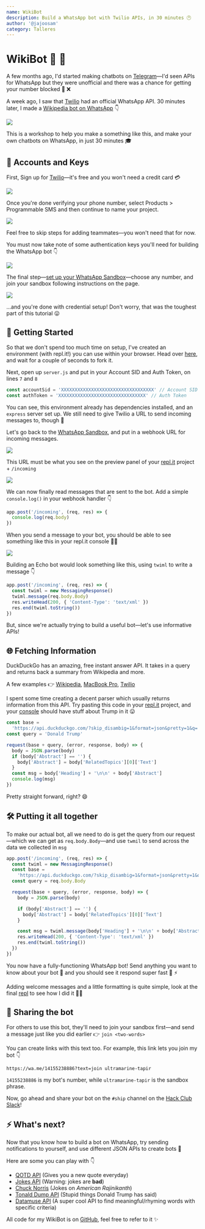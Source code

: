 ```yaml
---
name: WikiBot
description: Build a WhatsApp bot with Twilio APIs, in 30 minutes 🕐
author: '@jajoosam'
category: Talleres
---
```


# WikiBot 💬 🤖

A few months ago, I'd started making chatbots on [Telegram](https://t.me)—I'd seen APIs for WhatsApp but they were unofficial and there was a chance for getting your number blocked 📱 ❌

A week ago, I saw that [Twilio](https://twilio.com) had an official WhatsApp API. 30 minutes later, I made a [Wikipedia bot on WhatsApp](https://wikibot.4ty2.fun) 👇

![](https://raw.githubusercontent.com/hackclub/hackclub/master/workshops/wikibot/img/demo.png)

This is a workshop to help you make a something like this, and make your own chatbots on WhatsApp, in just 30 minutes 🎓

## 🔑 Accounts and Keys

First, Sign up for [Twilio](https://www.twilio.com/try-twilio)—it's free and you won't need a credit card 💳

![](https://raw.githubusercontent.com/hackclub/hackclub/master/workshops/wikibot/img/twilio_signup.png)

Once you're done verifying your phone number, select Products > Programmable SMS and then continue to name your project.

![](https://raw.githubusercontent.com/hackclub/hackclub/master/workshops/wikibot/img/twilio_products.png)

Feel free to skip steps for adding teammates—you won't need that for now.

You must now take note of some authentication keys you'll need for building the WhatsApp bot 👇

![](https://raw.githubusercontent.com/hackclub/hackclub/master/workshops/wikibot/img/auth_token.png)

The final step—[set up your WhatsApp Sandbox](https://www.twilio.com/console/sms/whatsapp/sandbox)—choose any number, and join your sandbox following instructions on the page.

![](https://raw.githubusercontent.com/hackclub/hackclub/master/workshops/wikibot/img/whatsapp_sandbox.png)

…and you're done with credential setup! Don't worry, that was the toughest part of this tutorial 😛

## 🚀 Getting Started

So that we don't spend too much time on setup, I've created an environment (with repl.it!) you can use within your browser. Head over [here](https://repl.it/@jajoosam/wikibot-start), and wait for a couple of seconds to fork it.

Next, open up `server.js` and put in your Account SID and Auth Token, on lines `7` and `8`

```js
const accountSid = 'XXXXXXXXXXXXXXXXXXXXXXXXXXXXXXXXXX' // Account SID
const authToken = 'XXXXXXXXXXXXXXXXXXXXXXXXXXXXXXXX' // Auth Token
```

You can see, this environment already has dependencies installed, and an `express` server set up. We still need to give Twilio a URL to send incoming messages to, though 🔗

Let's go back to the [WhatsApp Sandbox](https://www.twilio.com/console/sms/whatsapp/sandbox), and put in a webhook URL for incoming messages.

![](https://raw.githubusercontent.com/hackclub/hackclub/master/workshops/wikibot/img/sandbox_webhook_url.png)

This URL must be what you see on the preview panel of your [repl.it](http://repl.it) project + `/incoming`

![](https://raw.githubusercontent.com/hackclub/hackclub/master/workshops/wikibot/img/replit_url.png)

We can now finally read messages that are sent to the bot. Add a simple `console.log()` in your webhook handler 👇

```js
app.post('/incoming', (req, res) => {
  console.log(req.body)
})
```

When you send a message to your bot, you should be able to see something like this in your repl.it console 👨‍💻

![](https://raw.githubusercontent.com/hackclub/hackclub/master/workshops/wikibot/img/app_running.png)

Building an Echo bot would look something like this, using `twiml` to write a message 👇

```js
app.post('/incoming', (req, res) => {
  const twiml = new MessagingResponse()
  twiml.message(req.body.Body)
  res.writeHead(200, { 'Content-Type': 'text/xml' })
  res.end(twiml.toString())
})
```

But, since we're actually trying to build a useful bot—let's use informative APIs!

## 🌐 Fetching Information

DuckDuckGo has an amazing, free instant answer API. It takes in a query and returns back a summary from Wikipedia and more.

A few examples 👉 [Wikipedia](https://api.duckduckgo.com/?skip_disambig=1&format=json&pretty=1&q=Wikipedia), [MacBook Pro](https://api.duckduckgo.com/?skip_disambig=1&format=json&pretty=1&q=MacBook%20Pro), [Twilio](https://api.duckduckgo.com/?skip_disambig=1&format=json&pretty=1&q=Twilio)

I spent some time creating a decent parser which usually returns information from this API. Try pasting this code in your [repl.it](http://repl.it) project, and your [console](https://dsh.re/f7477c) should have stuff about Trump in it 😛

```js
const base =
  'https://api.duckduckgo.com/?skip_disambig=1&format=json&pretty=1&q='
const query = 'Donald Trump'

request(base + query, (error, response, body) => {
  body = JSON.parse(body)
  if (body['Abstract'] == '') {
    body['Abstract'] = body['RelatedTopics'][0]['Text']
  }
  const msg = body['Heading'] + '\n\n' + body['Abstract']
  console.log(msg)
})
```

Pretty straight forward, right? 😄

## 🛠️ Putting it all together

To make our actual bot, all we need to do is get the query from our request—which we can get as `req.body.Body`—and use `twmil` to send across the data we collected in `msg`

```js
app.post('/incoming', (req, res) => {
  const twiml = new MessagingResponse()
  const base =
    'https://api.duckduckgo.com/?skip_disambig=1&format=json&pretty=1&q='
  const query = req.body.Body

  request(base + query, (error, response, body) => {
    body = JSON.parse(body)

    if (body['Abstract'] == '') {
      body['Abstract'] = body['RelatedTopics'][0]['Text']
    }

    const msg = twiml.message(body['Heading'] + '\n\n' + body['Abstract'])
    res.writeHead(200, { 'Content-Type': 'text/xml' })
    res.end(twiml.toString())
  })
})
```

You now have a fully-functioning WhatsApp bot! Send anything you want to know about your bot 🤖 and you should see it respond super fast 💬 ⚡

Adding welcome messages and a little formatting is quite simple, look at the final [repl](https://repl.it/@jajoosam/wikibot) to see how I did it 👨‍💻

## 🔗 Sharing the bot

For others to use this bot, they'll need to join your sandbox first—and send a message just like you did earlier 👉 `join <two-words>`

You can create links with this text too. For example, this link lets you join my bot 👇

    https://wa.me/14155238886?text=join ultramarine-tapir

`14155238886` is my bot's number, while `ultramarine-tapir` is the sandbox phrase.

Now, go ahead and share your bot on the `#ship` channel on the [Hack Club Slack](https://slack.hackclub.com)!

## ⚡ What's next?

Now that you know how to build a bot on WhatsApp, try sending notifications to yourself, and use different JSON APIs to create bots 🤖

Here are some you can play with 👇

- [QOTD API](https://favqs.com/api/qotd) (Gives you a new quote everyday)
- [Jokes API](https://08ad1pao69.execute-api.us-east-1.amazonaws.com/dev/random_joke) (Warning: jokes are **bad**)
- [Chuck Norris](https://api.chucknorris.io/jokes/random) (Jokes on _American Rajinikanth_)
- [Tonald Dump API](https://api.tronalddump.io/random/quote) (Stupid things Donald Trump has said)
- [Datamuse API](https://www.datamuse.com/api) (A super cool API to find meaningful/rhyming words with specific criteria)

All code for my WikiBot is on [GitHub](https://github.com/jajoosam/wikibot), feel free to refer to it ✨
